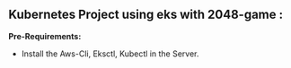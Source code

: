 ## Kubernetes Project using eks with 2048-game :

**Pre-Requirements:**
* Install the Aws-Cli, Eksctl, Kubectl in the Server.




  




